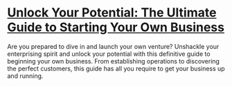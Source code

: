 
# [Unlock Your Potential: The Ultimate Guide to Starting Your Own Business](https://www.mindhaste.com/t/entrepreneurship/unlock-your-potential-the-ultimate-guide-to-starting-your-own-business-194)

Are you prepared to dive in and launch your own venture? Unshackle your enterprising spirit and unlock your potential with this definitive guide to beginning your own business. From establishing operations to discovering the perfect customers, this guide has all you require to get your business up and running.
    